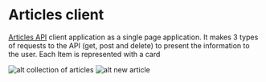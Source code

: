 # Articles client
[Articles API](https://github.com/juanccamachob94/articles-api) client application as a single page application. It makes 3 types of requests to the API (get, post and delete) to present the information to the user. Each Item is represented with a card

![alt collection of articles](https://user-images.githubusercontent.com/42450812/123158628-a87a3780-d431-11eb-98d4-d0acaa99e91a.png)
![alt new article](https://user-images.githubusercontent.com/42450812/123158644-aca65500-d431-11eb-906e-7a93f67a62a7.png)
